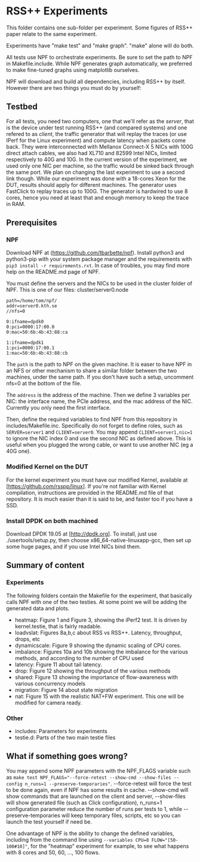 RSS++ Experiments
=================

This folder contains one sub-folder per experiment. Some figures of RSS++ paper relate to the same experiment.

Experiments have "make test" and "make graph". "make" alone will do both.

All tests use NPF to orchestrate experiments. Be sure to set the path to NPF in Makefile.include. While NPF generates graph automatically, we preferred to make fine-tuned graphs using matplotlib ourselves.

NPF will download and build all dependencies, including RSS++ by itself. However there are two things you must do by yourself:

Testbed
-------
For all tests, you need two computers, one that we'll refer as the *server*, that is the device under test running RSS++ (and compared systems) and one refered to as *client*, the traffic generator that will replay the traces (or use IPerf for the Linux experiment) and compute latency when packets come back. They were interconnected with Mellanox Connect-X 5 NICs with 100G direct attach cables, we also had XL710 and 82599 Intel NICs, limited respectively to 40G and 10G. In the current version of the experiment, we used only one NIC per machine, so the traffic would be sinked back through the same port. We plan on changing the last experiment to use a second link though.
While our experiment was done with a 18-cores Xeon for the DUT, results should apply for different machines. The generator uses FastClick to replay traces up to 100G. The generator is hardwired to use 8 cores, hence you need at least that and enough memory to keep the trace in RAM.

Prerequisites
-------------

### NPF
Download NPF at (https://github.com/tbarbette/npf). Install python3 and python3-pip with your system package manager and the requirements with `pip3 install -r requirements.rxt`. In case of troubles, you may find more help on the README.md page of NPF.

You must define the servers and the NICs to be used in the cluster folder of NPF. This is one of our files:
cluster/server0.node
```
path=/home/tom/npf/
addr=server0.kth.se
//nfs=0

0:ifname=dpdk0
0:pci=0000:17:00.0
0:mac=50:6b:4b:43:88:ca

1:ifname=dpdk1
1:pci=0000:17:00.1
1:mac=50:6b:4b:43:88:cb
```
The `path` is the path to NPF on the given machine. It is easer to have NPF in an NFS or other mechanism to share a similar folder between the two machines, under the same path. If you don't have such a setup, uncomment nfs=0 at the bottom of the file.

The `address` is the address of the machine. Then we define 3 variables per NIC: the interface name, the PCIe address, and the mac address of the NIC. Currently you only need the first interface.

Then, define the required variables to find NPF from this repository in includes/Makefile.inc. Specifically do not forget to define roles, such as `SERVER=server1` and `CLIENT=server0`. You may append `CLIENT=server1,nic=1` to ignore the NIC index 0 and use the second NIC as defined above. This is useful when you plugged the wrong cable, or want to use another NIC (eg a 40G one).

### Modified Kernel on the DUT
For the kernel experiment you must have our modified Kernel, available at [https://github.com/rsspp/linux]. If you're not familiar with Kernel compilation, instructions are provided in the README.md file of that repository. It is much easier than it is said to be, and faster too if you have a SSD.

### Install DPDK on both machined
Download DPDK 19.05 at [http://dpdk.org]. To install, just use ./usertools/setup.py, then choose x86_64-native-linuxapp-gcc, then set up some huge pages, and if you use Intel NICs bind them.

Summary of content
------------------

### Experiments
The following folders contain the Makefile for the experiment, that basically calls NPF with one of the two testies. At some point we will be adding the generated data and plots. 

 * heatmap: Figure 1 and Figure 3, showing the iPerf2 test. It is driven by kernel.testie, that is fairly readable.
 * loadvslat: Figures 8a,b,c about RSS vs RSS++. Latency, throughput, drops, etc
 * dynamicscale: Figure 9 showing the dynamic scaling of CPU cores.
 * imbalance: Figures 10a and 10b showing the imbalance for the various methods, and according to the number of CPU used  
 * latency: Figure 11 about tail latency.
 * drop: Figure 12 showing the throughput of the various methods
 * shared: Figure 13 showing the importance of flow-awareness with various concurrency models 
 * migration: Figure 14 about state migration
 * nat: Figure 15 with the realistic NAT+FW experiment. This one will be modified for camera ready.
 
### Other
 * includes: Parameters for experiments
 * testie.d: Parts of the two main testie files
 
What if something goes wrong?
-----------------------------
You may append some NPF parameters with the NPF_FLAGS variable such as `make test NPF_FLAGS="--force-retest --show-cmd --show-files --config n_runs=1 --preserve-temporaries"`.
--force-retest will force the test to be done again, even if NPF has some results in cache. --show-cmd will show commands that are launched on the client and server, --show-files will show generated file (such as Click configuration), n_runs=1 configuration parameter reduce the number of runs per tests to 1, while --preserve-temporaries will keep temporary files, scripts, etc so you can launch the test yourself if need be.

One advantage of NPF is the ability to change the defined variables, including from the command line using `--variables CPU=8 FLOW="[50-100#10]"`, for the "heatmap" experiment for example, to see what happens with 8 cores and 50, 60, ..., 100 flows.

